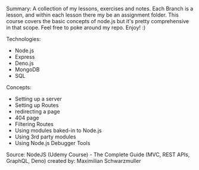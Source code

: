 Summary:
A collection of my lessons, exercises  and notes. Each Branch is a lesson, and within each lesson there my be an assignment folder. This course covers the basic concepts of node.js but it's pretty comprehensive in that scope. Feel free to poke around my repo. Enjoy! :) 

Technologies:
- Node.js
- Express
- Deno.js
- MongoDB
- SQL

Concepts:

- Setting up a server
- Setting up Routes
- redirecting a page
- 404 page
- Filtering Routes 
- Using modules baked-in to Node.js
- Using 3rd party modules
- Using Node.js Debugger Tools


Source: 
NodeJS (Udemy Course) - The Complete Guide (MVC, REST APIs, GraphQL, Deno)
created by: Maximilian Schwarzmuller
